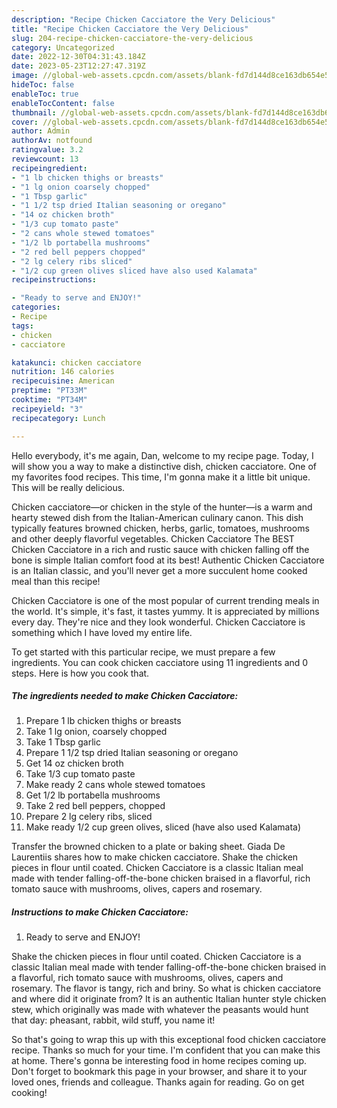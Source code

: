 ```yaml
---
description: "Recipe Chicken Cacciatore the Very Delicious"
title: "Recipe Chicken Cacciatore the Very Delicious"
slug: 204-recipe-chicken-cacciatore-the-very-delicious
category: Uncategorized
date: 2022-12-30T04:31:43.184Z
date: 2023-05-23T12:27:47.319Z
image: //global-web-assets.cpcdn.com/assets/blank-fd7d144d8ce163db654e5a02c40b08a2775adb7897d16e4062681dc7e1b2800f.png
hideToc: false
enableToc: true
enableTocContent: false
thumbnail: //global-web-assets.cpcdn.com/assets/blank-fd7d144d8ce163db654e5a02c40b08a2775adb7897d16e4062681dc7e1b2800f.png
cover: //global-web-assets.cpcdn.com/assets/blank-fd7d144d8ce163db654e5a02c40b08a2775adb7897d16e4062681dc7e1b2800f.png
author: Admin
authorAv: notfound
ratingvalue: 3.2
reviewcount: 13
recipeingredient:
- "1 lb chicken thighs or breasts"
- "1 lg onion coarsely chopped"
- "1 Tbsp garlic"
- "1 1/2 tsp dried Italian seasoning or oregano"
- "14 oz chicken broth"
- "1/3 cup tomato paste"
- "2 cans whole stewed tomatoes"
- "1/2 lb portabella mushrooms"
- "2 red bell peppers chopped"
- "2 lg celery ribs sliced"
- "1/2 cup green olives sliced have also used Kalamata"
recipeinstructions:

- "Ready to serve and ENJOY!"
categories:
- Recipe
tags:
- chicken
- cacciatore

katakunci: chicken cacciatore 
nutrition: 146 calories
recipecuisine: American
preptime: "PT33M"
cooktime: "PT34M"
recipeyield: "3"
recipecategory: Lunch

---
```



Hello everybody, it's me again, Dan, welcome to my recipe page. Today, I will show you a way to make a distinctive dish, chicken cacciatore. One of my favorites food recipes. This time, I'm gonna make it a little bit unique. This will be really delicious.

Chicken cacciatore—or chicken in the style of the hunter—is a warm and hearty stewed dish from the Italian-American culinary canon. This dish typically features browned chicken, herbs, garlic, tomatoes, mushrooms and other deeply flavorful vegetables. Chicken Cacciatore The BEST Chicken Cacciatore in a rich and rustic sauce with chicken falling off the bone is simple Italian comfort food at its best! Authentic Chicken Cacciatore is an Italian classic, and you&#39;ll never get a more succulent home cooked meal than this recipe!

Chicken Cacciatore is one of the most popular of current trending meals in the world. It's simple, it's fast, it tastes yummy. It is appreciated by millions every day. They're nice and they look wonderful. Chicken Cacciatore is something which I have loved my entire life.


To get started with this particular recipe, we must prepare a few ingredients. You can cook chicken cacciatore using 11 ingredients and 0 steps. Here is how you cook that.

<!--inarticleads1-->

##### The ingredients needed to make Chicken Cacciatore:

1. Prepare 1 lb chicken thighs or breasts
1. Take 1 lg onion, coarsely chopped
1. Take 1 Tbsp garlic
1. Prepare 1 1/2 tsp dried Italian seasoning or oregano
1. Get 14 oz chicken broth
1. Take 1/3 cup tomato paste
1. Make ready 2 cans whole stewed tomatoes
1. Get 1/2 lb portabella mushrooms
1. Take 2 red bell peppers, chopped
1. Prepare 2 lg celery ribs, sliced
1. Make ready 1/2 cup green olives, sliced (have also used Kalamata)


Transfer the browned chicken to a plate or baking sheet. Giada De Laurentiis shares how to make chicken cacciatore. Shake the chicken pieces in flour until coated. Chicken Cacciatore is a classic Italian meal made with tender falling-off-the-bone chicken braised in a flavorful, rich tomato sauce with mushrooms, olives, capers and rosemary. 

<!--inarticleads2-->

##### Instructions to make Chicken Cacciatore:


1. Ready to serve and ENJOY!

Shake the chicken pieces in flour until coated. Chicken Cacciatore is a classic Italian meal made with tender falling-off-the-bone chicken braised in a flavorful, rich tomato sauce with mushrooms, olives, capers and rosemary. The flavor is tangy, rich and briny. So what is chicken cacciatore and where did it originate from? It is an authentic Italian hunter style chicken stew, which originally was made with whatever the peasants would hunt that day: pheasant, rabbit, wild stuff, you name it! 

So that's going to wrap this up with this exceptional food chicken cacciatore recipe. Thanks so much for your time. I'm confident that you can make this at home. There's gonna be interesting food in home recipes coming up. Don't forget to bookmark this page in your browser, and share it to your loved ones, friends and colleague. Thanks again for reading. Go on get cooking!
